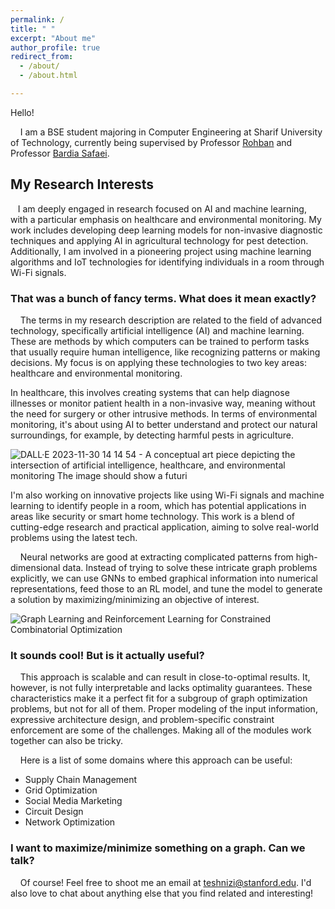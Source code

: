 ```yaml
---
permalink: /
title: " "
excerpt: "About me"
author_profile: true
redirect_from: 
  - /about/
  - /about.html

---
```



Hello!

    I am a BSE student majoring in Computer Engineering at Sharif University of Technology, currently being supervised by Professor [Rohban](http://sharif.ir/~rohban/) and Professor [Bardia Safaei](https://sharif.edu/~bardiasafaei/).

<h2>My Research Interests</h2>
 
   I am deeply engaged in research focused on AI and machine learning, with a particular emphasis on healthcare and environmental monitoring. My work includes developing deep learning models for non-invasive diagnostic techniques and applying AI in agricultural technology for pest detection. Additionally, I am involved in a pioneering project using machine learning algorithms and IoT technologies for identifying individuals in a room through Wi-Fi signals.

<h3> That was a bunch of fancy terms. What does it mean exactly? </h3>

    The terms in my research description are related to the field of advanced technology, specifically artificial intelligence (AI) and machine learning. These are methods by which computers can be trained to perform tasks that usually require human intelligence, like recognizing patterns or making decisions. My focus is on applying these technologies to two key areas: healthcare and environmental monitoring.

In healthcare, this involves creating systems that can help diagnose illnesses or monitor patient health in a non-invasive way, meaning without the need for surgery or other intrusive methods. In terms of environmental monitoring, it's about using AI to better understand and protect our natural surroundings, for example, by detecting harmful pests in agriculture.

![DALL·E 2023-11-30 14 14 54 - A conceptual art piece depicting the intersection of artificial intelligence, healthcare, and environmental monitoring  The image should show a futuri](https://github.com/teshnizi2/teshnizi2.github.io/assets/59166955/e5961774-1d89-4ceb-8163-e22e6a12c12c)

I'm also working on innovative projects like using Wi-Fi signals and machine learning to identify people in a room, which has potential applications in areas like security or smart home technology. This work is a blend of cutting-edge research and practical application, aiming to solve real-world problems using the latest tech.

    Neural networks are good at extracting complicated patterns from high-dimensional data. Instead of trying to solve these intricate graph problems explicitly, we can use GNNs to embed graphical information into numerical representations, feed those to an RL model, and tune the model to generate a solution by maximizing/minimizing an objective of interest. 

![Graph Learning and Reinforcement Learning for Constrained Combinatorial Optimization](../images/GNN_RL_for_CO_2.png)

<h3>It sounds cool! But is it actually useful?</h3>

    This approach is scalable and can result in close-to-optimal results. It, however, is not fully interpretable and lacks optimality guarantees. These characteristics make it a perfect fit for a subgroup of graph optimization problems, but not for all of them. Proper modeling of the input information, expressive architecture design, and problem-specific constraint enforcement are some of the challenges. Making all of the modules work together can also be tricky.

    Here is a list of some domains where this approach can be useful:
* Supply Chain Management
* Grid Optimization
* Social Media Marketing
* Circuit Design
* Network Optimization 
    

<h3>I want to maximize/minimize something on a graph. Can we talk?</h3>

    Of course! Feel free to shoot me an email at [teshnizi@stanford.edu](mailto:teshnizi@stanford.edu). I'd also love to chat about anything else that you find related and interesting!

